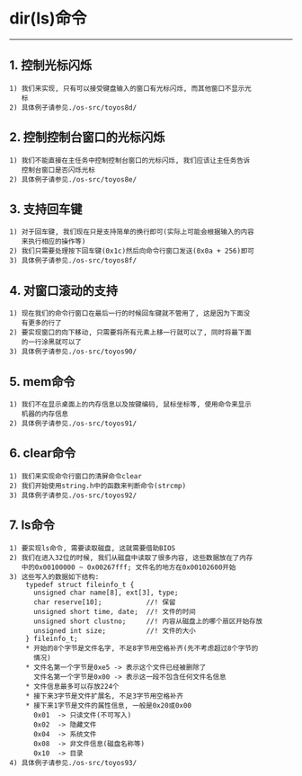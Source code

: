 # **dir(ls)命令** #
***


## **1. 控制光标闪烁** ##
    1) 我们来实现, 只有可以接受键盘输入的窗口有光标闪烁, 而其他窗口不显示光
       标
    2) 具体例子请参见./os-src/toyos8d/


## **2. 控制控制台窗口的光标闪烁** ##
    1) 我们不能直接在主任务中控制控制台窗口的光标闪烁, 我们应该让主任务告诉
       控制台窗口是否闪烁光标
    2) 具体例子请参见./os-src/toyos8e/


## **3. 支持回车键** ##
    1) 对于回车键, 我们现在只是支持简单的换行即可(实际上可能会根据输入的内容
       来执行相应的操作等)
    2) 我们只需要处理按下回车键(0x1c)然后向命令行窗口发送(0x0a + 256)即可
    3) 具体例子请参见./os-src/toyos8f/


## **4. 对窗口滚动的支持** ##
    1) 现在我们的命令行窗口在最后一行的时候回车键就不管用了, 这是因为下面没
       有更多的行了
    2) 要实现窗口的向下移动, 只需要将所有元素上移一行就可以了, 同时将最下面
       的一行涂黑就可以了
    3) 具体例子请参见./os-src/toyos90/


## **5. mem命令** ##
    1) 我们不在显示桌面上的内存信息以及按键编码, 鼠标坐标等, 使用命令来显示
       机器的内存信息
    2) 具体例子请参见./os-src/toyos91/


## **6. clear命令** ##
    1) 我们来实现命令行窗口的清屏命令clear
    2) 我们开始使用string.h中的函数来判断命令(strcmp)
    3) 具体例子请参见./os-src/toyos92/


## **7. ls命令** ##
    1) 要实现ls命令, 需要读取磁盘, 这就需要借助BIOS
    2) 我们在进入32位的时候, 我们从磁盘中读取了很多内容, 这些数据放在了内存
       中的0x00100000 ~ 0x00267fff; 文件名的地方在0x00102600开始
    3) 这些写入的数据如下结构:
        typedef struct fileinfo_t {
          unsigned char name[8], ext[3], type;
          char reserve[10];           //! 保留
          unsigned short time, date;  //! 文件的时间
          unsigned short clustno;     //! 内容从磁盘上的哪个扇区开始存放
          unsigned int size;          //! 文件的大小
        } fileinfo_t;
        * 开始的8个字节是文件名字, 不足8字节用空格补齐(先不考虑超过8个字节的
          情况)
        * 文件名第一个字节是0xe5 -> 表示这个文件已经被删除了
          文件名第一个字节是0x00 -> 表示这一段不包含任何文件名信息
        * 文件信息最多可以存放224个 
        * 接下来3字节是文件扩展名, 不足3字节用空格补齐
        * 接下来1字节是文件的属性信息, 一般是0x20或0x00
          0x01  -> 只读文件(不可写入)
          0x02  -> 隐藏文件
          0x04  -> 系统文件
          0x08  -> 非文件信息(磁盘名称等)
          0x10  -> 目录
    4) 具体例子请参见./os-src/toyos93/
